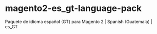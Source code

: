 # magento2-es_gt-language-pack
Paquete de idioma español (GT) para Magento 2 | Spanish (Guatemala) | es_GT
